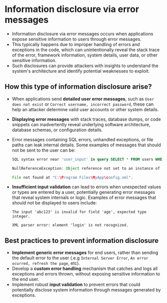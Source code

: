 # Information disclosure via error messages

* Information disclosure via error messages occurs when applications expose sensitive information to users through error messages.
* This typically happens due to improper handling of errors and exceptions in the code, which can unintentionally reveal the stack trace of the error, framework information, system details, user data, or other sensitive information.
* Such disclosures can provide attackers with insights to understand the system's architecture and identify potential weaknesses to exploit.

## How this type of information disclosure arise?

* When applications send **detailed user error messages**, such as `User does not exist` or `Correct username, incorrect password`, these can help an attacker determine valid user accounts or other system details.
* **Displaying error messages** with stack traces, database dumps, or code snippets can inadvertently reveal underlying software architecture, database schemas, or configuration details.
* Error messages containing SQL errors, unhandled exceptions, or file paths can leak internal details. Some examples of messages that should not be sent to the user can be:

  ```sql
  SQL syntax error near 'user_input' in query SELECT * FROM users WHERE username = 'user_input'.
  ```

  ```java
  NullReferenceException: Object reference not set to an instance of an object at Project.Service.Authentication.CheckUser(String username, String password).
  ```

  ```java
  File not found at "C:\Program Files\MyApp\config.xml".
  ```

* **Insufficient input validation** can lead to errors when unexpected values or types are entered by a user, potentially generating error messages that reveal system internals or logic. Examples of error messages that should not be displayed to users include:

  ```
  The input 'abc123' is invalid for field 'age', expected type integer.
  ```

  ```
  XML parser error: element 'login' is not recognized.
  ```

## Best practices to prevent information disclosure

* **Implement generic error messages** for end users, rather than sending the default error to the user (.e.g `Internal Server Error`, `An error ocurred, refresh the page`, etc).
* Develop a **custom error handling** mechanism that catches and logs all exceptions and errors thrown, without exposing sensitive information to the end user.
* Implement robust **input validation** to prevent errors that could potentially disclose system information through messages generated by exceptions.
